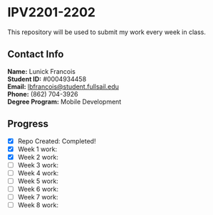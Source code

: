 # IPV2201-2202

This repository will be used to submit my work every week in class.

## Contact Info

**Name:** Lunick Francois <br>
**Student ID:** #0004934458 <br>
**Email:** lbfrancois@student.fullsail.edu <br>
**Phone:** (862) 704-3926 <br>
**Degree Program:** Mobile Development <br>

## Progress
- [X] Repo Created: Completed!
- [X] Week 1 work:
- [X] Week 2 work:
- [ ] Week 3 work:
- [ ] Week 4 work:
- [ ] Week 5 work:
- [ ] Week 6 work:
- [ ] Week 7 work:
- [ ] Week 8 work: